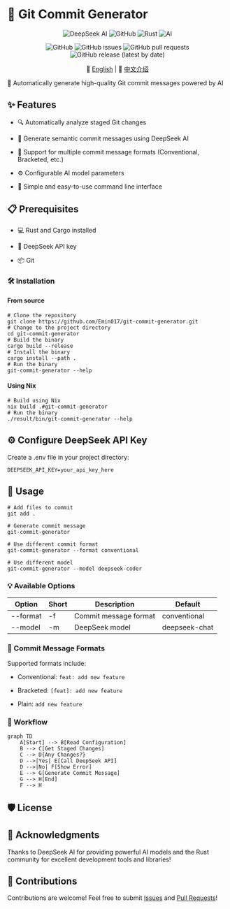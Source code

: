 # 🚀 Git Commit Generator

<div align="center">
<img alt="DeepSeek AI" src="https://img.shields.io/badge/DeepSeek-AI-%23FF6F61.svg?style=for-the-badge">
<img alt="GitHub" src="https://img.shields.io/badge/github-%23121011.svg?style=for-the-badge&amp;logo=github&amp;logoColor=white">
<img alt="Rust" src="https://img.shields.io/badge/rust-%23000000.svg?style=for-the-badge&amp;logo=rust&amp;logoColor=white">
<img alt="AI" src="https://img.shields.io/badge/AI-powered-%23FF6F61.svg?style=for-the-badge">

![GitHub](https://img.shields.io/github/license/Emin017/git-commit-generator)
![GitHub issues](https://img.shields.io/github/issues/Emin017/git-commit-generator)
![GitHub pull requests](https://img.shields.io/github/issues-pr/Emin017/git-commit-generator)
![GitHub release (latest by date)](https://img.shields.io/github/v/release/Emin017/git-commit-generator)

📝 [English](README.md) | 📝 [中文介绍](README_CN.md)

</div>

🤖 Automatically generate high-quality Git commit messages powered by AI

## ✨ Features

- 🔍 Automatically analyze staged Git changes

- 📝 Generate semantic commit messages using DeepSeek AI

- 🎨 Support for multiple commit message formats (Conventional, Bracketed, etc.)

- ⚙️ Configurable AI model parameters

- 🚀 Simple and easy-to-use command line interface

## 📋 Prerequisites

- 💻 Rust and Cargo installed

- 🔑 DeepSeek API key

- 📦 Git

### 🛠️ Installation

#### From source

```shell
# Clone the repository
git clone https://github.com/Emin017/git-commit-generator.git
# Change to the project directory
cd git-commit-generator
# Build the binary
cargo build --release
# Install the binary
cargo install --path .
# Run the binary
git-commit-generator --help
```

#### Using Nix

```shell
# Build using Nix
nix build .#git-commit-generator
# Run the binary
./result/bin/git-commit-generator --help
```

## ⚙️ Configure DeepSeek API Key

Create a .env file in your project directory:
```
DEEPSEEK_API_KEY=your_api_key_here
```

## 🚀 Usage

```shell
# Add files to commit
git add .

# Generate commit message
git-commit-generator

# Use different commit format
git-commit-generator --format conventional

# Use different model
git-commit-generator --model deepseek-coder
```

### 💡 Available Options

| Option | Short | Description | Default |
| --- | --- | --- | --- |
| --format | -f | Commit message format | conventional |
| --model | -m | DeepSeek model | deepseek-chat |

### 📝 Commit Message Formats

Supported formats include:

- Conventional: `feat: add new feature`

- Bracketed: `[feat]: add new feature`

- Plain: `add new feature`

### 🔄 Workflow

```mermaid
graph TD
    A[Start] --> B[Read Configuration]
    B --> C[Get Staged Changes]
    C --> D{Any Changes?}
    D -->|Yes| E[Call DeepSeek API]
    D -->|No| F[Show Error]
    E --> G[Generate Commit Message]
    G --> H[End]
    F --> H
```

## 🛡️ License


## 🙏 Acknowledgments

Thanks to DeepSeek AI for providing powerful AI models and the Rust community for excellent development tools and libraries!

## 🤝 Contributions
Contributions are welcome! Feel free to submit [Issues](https://github.com/Emin017/git-commit-generator/issues) and [Pull Requests](https://github.com/Emin017/git-commit-generator/pulls)!
